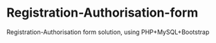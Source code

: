 # Registration-Authorisation-form
Registration-Authorisation form solution, using PHP+MySQL+Bootstrap
